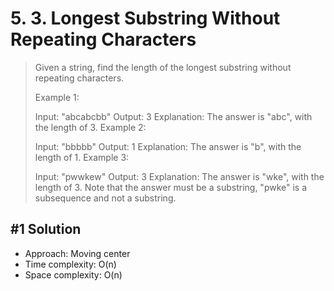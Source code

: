 # 5. 3. Longest Substring Without Repeating Characters

> Given a string, find the length of the longest substring without repeating characters.
>
> Example 1:
>
> Input: "abcabcbb"
> Output: 3
> Explanation: The answer is "abc", with the length of 3.
> Example 2:
>
> Input: "bbbbb"
> Output: 1
> Explanation: The answer is "b", with the length of 1.
> Example 3:
>
> Input: "pwwkew"
> Output: 3
> Explanation: The answer is "wke", with the length of 3.
> Note that the answer must be a substring, "pwke" is a subsequence and not a substring.

## #1 Solution

- Approach: Moving center
- Time complexity: O(n)
- Space complexity: O(n)
